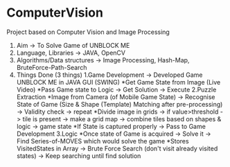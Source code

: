 # ComputerVision
Project based on Computer Vision and Image Processing

1. Aim -> To Solve Game of UNBLOCK ME
2. Language, Libraries -> JAVA, OpenCV
3. Algorithms/Data structures -> Image Processing, Hash-Map, BruteForce-Path-Search
4. Things Done (3 things)
	1.Game Development -> Developed Game UNBLOCK ME in JAVA GUI (SWING)
		*Get Game State from Image (Live Video)
		*Pass Game state to Logic -> Get Solution -> Execute
	2.Puzzle Extraction
		*Image from Camera (of Mobile Game State) -> Recognise State of Game (Size & Shape (Template) Matching after pre-processing) -> Validity check -> repeat
			*Divide image in grids -> if value>threshold -> tile is present -> make a grid map -> combine tiles based on shapes & logic -> game state
		*If State is captured properly -> Pass to Game Development
	3.Logic
		*Once state of Game is acquired -> Solve it -> Find Series-of-MOVES which would solve the game
		*Stores VisitedStates in Array -> Brute Force Search (don't visit already visited states) -> Keep searching until find solution
